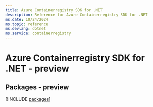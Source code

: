 ```yaml
---
title: Azure Containerregistry SDK for .NET
description: Reference for Azure Containerregistry SDK for .NET
ms.date: 10/24/2024
ms.topic: reference
ms.devlang: dotnet
ms.service: containerregistry
---
```

# Azure Containerregistry SDK for .NET - preview
## Packages - preview
[!INCLUDE [packages](containerregistry-index.md)]